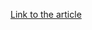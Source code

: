 [Link to the article](https://fortinet.com/blog/threat-research/new-icexloader-3-0-developers-warm-up-to-nim)
